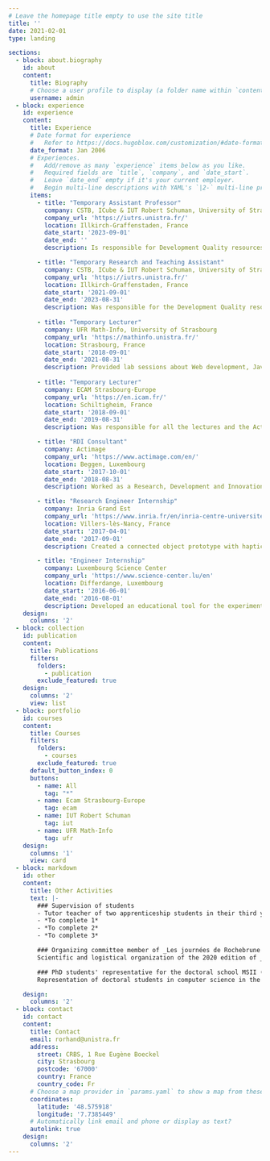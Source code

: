 ```yaml
---
# Leave the homepage title empty to use the site title
title: ''
date: 2021-02-01
type: landing

sections:
  - block: about.biography
    id: about
    content:
      title: Biography
      # Choose a user profile to display (a folder name within `content/authors/`)
      username: admin
  - block: experience
    id: experience
    content:
      title: Experience
      # Date format for experience
      #   Refer to https://docs.hugoblox.com/customization/#date-format
      date_format: Jan 2006
      # Experiences.
      #   Add/remove as many `experience` items below as you like.
      #   Required fields are `title`, `company`, and `date_start`.
      #   Leave `date_end` empty if it's your current employer.
      #   Begin multi-line descriptions with YAML's `|2-` multi-line prefix.
      items:
        - title: "Temporary Assistant Professor"
          company: CSTB, ICube & IUT Robert Schuman, University of Strasbourg
          company_url: 'https://iutrs.unistra.fr/'
          location: Illkirch-Graffenstaden, France
          date_start: '2023-09-01'
          date_end: ''
          description: Is responsible for Development Quality resources (BUT 2 S4 and BUT 3 S5). Teaches the resources Production Chain Automation (BUT 3), Analysis (BUT 2), Development Quality (BUT 2 S3), System Programming (BUT 2), Virtualization - Operating System (BUT 2) and Introduction to Computer Architecture (BUT 1).

        - title: "Temporary Research and Teaching Assistant"
          company: CSTB, ICube & IUT Robert Schuman, University of Strasbourg
          company_url: 'https://iutrs.unistra.fr/'
          location: Illkirch-Graffenstaden, France
          date_start: '2021-09-01'
          date_end: '2023-08-31'
          description: Was responsible for the Development Quality resource (BUT 2 S4). Teached the resources Analysis (BUT 2), System programming (BUT 2), Virtualization - Operating system (BUT 2), Performance (DUT 2), Algorithmic complexity (DUT 2), Advanced object programming and design (DUT 2), Principles of operating systems (DUT 2), Numerical methods (BUT 1), Numerical tools for descriptive statistics (BUT 1) and Introduction to computer architecture (BUT 1).
          
        - title: "Temporary Lecturer"
          company: UFR Math-Info, University of Strasbourg
          company_url: 'https://mathinfo.unistra.fr/'
          location: Strasbourg, France
          date_start: '2018-09-01'
          date_end: '2021-08-31'
          description: Provided lab sessions about Web development, Java programming and Artificial Intelligence.
          
        - title: "Temporary Lecturer"
          company: ECAM Strasbourg-Europe
          company_url: 'https://en.icam.fr/'
          location: Schiltigheim, France
          date_start: '2018-09-01'
          date_end: '2019-08-31'
          description: Was responsible for all the lectures and the Active Directory lab sessions of the Architecture and Networks module.

        - title: "RDI Consultant"
          company: Actimage
          company_url: 'https://www.actimage.com/en/'
          location: Beggen, Luxembourg
          date_start: '2017-10-01'
          date_end: '2018-08-31'
          description: Worked as a Research, Development and Innovation Consultant for Actimage. Was responsible for the image analysis and algorithmic software for the Sidas Feetbox kiosk project.

        - title: "Research Engineer Internship"
          company: Inria Grand Est
          company_url: 'https://www.inria.fr/en/inria-centre-universite-lorraine'
          location: Villers-lès-Nancy, France
          date_start: '2017-04-01'
          date_end: '2017-09-01'
          description: Created a connected object prototype with haptic feedback as part of a post-stroke rehabilitation system, within the Neurosys team. Used the Unreal Engine 4, Python, OpenVIBE, Matlab and the C language.

        - title: "Engineer Internship"
          company: Luxembourg Science Center
          company_url: 'https://www.science-center.lu/en'
          location: Differdange, Luxembourg
          date_start: '2016-06-01'
          date_end: '2016-08-01'
          description: Developed an educational tool for the experimental stations in C++ with Embarcadero C++ Builder. Prepared a demonstration about NAO with the Chorégraphe package for the visit of the Prime Minister of Luxembourg.
    design:
      columns: '2'
  - block: collection
    id: publication
    content:
      title: Publications
      filters:
        folders:
          - publication
        exclude_featured: true
    design:
      columns: '2'
      view: list
  - block: portfolio
    id: courses
    content:
      title: Courses
      filters:
        folders:
          - courses
        exclude_featured: true
      default_button_index: 0
      buttons:
        - name: All
          tag: "*"
        - name: Ecam Strasbourg-Europe
          tag: ecam
        - name: IUT Robert Schuman
          tag: iut
        - name: UFR Math-Info
          tag: ufr
    design:
      columns: '1'
      view: card
  - block: markdown
    id: other
    content:
      title: Other Activities
      text: |-
        ### Supervision of students
        - Tutor teacher of two apprenticeship students in their third year of BUT in 2023/2024
        - *To complete 1*
        - *To complete 2*
        - *To complete 3*

        ### Organizing committee member of _Les journées de Rochebrune 2020_
        Scientific and logistical organization of the 2020 edition of _Les Journées de Rochebrune_, an interdisciplinary thematic school with proceedings, focusing on complex natural and artificial systems.

        ### PhD students' representative for the doctoral school MSII (269)
        Representation of doctoral students in computer science in the various decision-making bodies of the doctoral school.

    design:
      columns: '2'
  - block: contact
    id: contact
    content:
      title: Contact
      email: rorhand@unistra.fr
      address:
        street: CRBS, 1 Rue Eugène Boeckel
        city: Strasbourg
        postcode: '67000'
        country: France
        country_code: Fr
      # Choose a map provider in `params.yaml` to show a map from these coordinates
      coordinates:
        latitude: '48.575918'
        longitude: '7.7385449'
      # Automatically link email and phone or display as text?
      autolink: true
    design:
      columns: '2'
---
```

